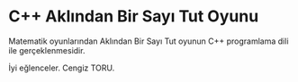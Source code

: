 # C++ Aklından Bir Sayı Tut Oyunu
Matematik oyunlarından Aklından Bir Sayı Tut oyunun C++ programlama dili ile gerçeklenmesidir.

İyi eğlenceler. 
Cengiz TORU.
